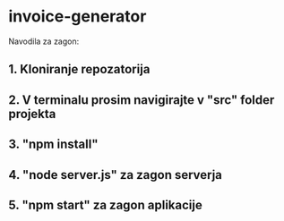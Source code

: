 # invoice-generator

Navodila za zagon:

## 1. Kloniranje repozatorija
## 2. V terminalu prosim navigirajte v "src" folder projekta
## 3. "npm install"
## 4. "node server.js" za zagon serverja
## 5. "npm start" za zagon aplikacije
